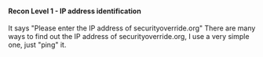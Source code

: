 #### Recon Level 1 - IP address identification

It says "Please enter the IP address of securityoverride.org"
There are many ways to find out the IP address of securityoverride.org, I use a very simple one, just "ping" it.
